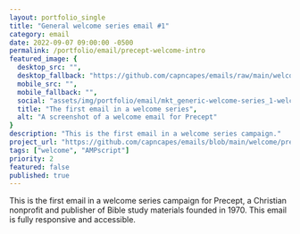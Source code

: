 ```yaml
---
layout: portfolio_single
title: "General welcome series email #1"
category: email
date: 2022-09-07 09:00:00 -0500
permalink: /portfolio/email/precept-welcome-intro
featured_image: {
  desktop_src: "",
  desktop_fallback: "https://github.com/capncapes/emails/raw/main/welcome/assets/precept_mkt_generic-welcome-series_1-welcome__journey.jpeg",
  mobile_src: "",
  mobile_fallback: "",
  social: "assets/img/portfolio/email/mkt_generic-welcome-series_1-welcome__journey_1200x630.jpeg",
  title: "The first email in a welcome series",
  alt: "A screenshot of a welcome email for Precept"
}
description: "This is the first email in a welcome series campaign."
project_url: "https://github.com/capncapes/emails/blob/main/welcome/precept_mkt_generic-welcome-series_1-welcome__journey.html"
tags: ["welcome", "AMPscript"]
priority: 2
featured: false
published: true
---
```


This is the first email in a welcome series campaign for Precept, a Christian nonprofit and publisher of Bible study materials founded in 1970. This email is fully responsive and accessible.